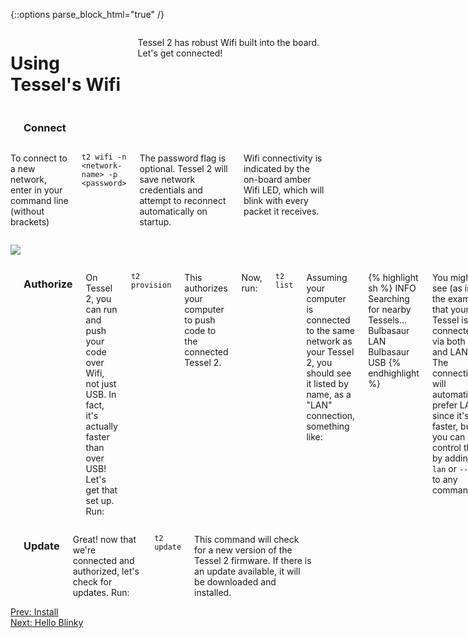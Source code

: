 {::options parse_block_html="true" /}

<div class="row">
<div class="large-12 columns">

# Using Tessel's Wifi

Tessel 2 has robust Wifi built into the board. Let's get connected!

</div>
</div>
<div class="row">
<div class="large-12 columns">

<hr>

### Connect

</div>
</div>
<div class="row">
<div class="large-6 columns">

To connect to a new network, enter in your command line (without brackets)

`t2 wifi -n <network-name> -p <password>`

The password flag is optional. Tessel 2 will save network credentials and attempt to reconnect automatically on startup.

Wifi connectivity is indicated by the on-board amber Wifi LED, which will blink with every packet it receives.

</div>
<div class="large-6 columns">

![](http://i.imgur.com/91pkDCQ.gif)

</div>
</div>
<div class="row">
<div class="large-12 columns">

<hr>

### Authorize

On Tessel 2, you can run and push your code over Wifi, not just USB. In fact, it's actually faster than over USB! Let's get that set up. Run:

`t2 provision`

This authorizes your computer to push code to the connected Tessel 2.

Now, run:

`t2 list`

Assuming your computer is connected to the same network as your Tessel 2, you should see it listed by name, as a "LAN" connection, something like:

{% highlight sh %}
INFO Searching for nearby Tessels...
	Bulbasaur	LAN
	Bulbasaur	USB
{% endhighlight %}

You might see (as in the example) that your Tessel is connected via both USB and LAN. The connection will automatically prefer LAN, since it's faster, but you can control this by adding `--lan` or `--usb` to any command.

</div>
</div>

<div class="row">
<div class="large-12 columns">

<hr>

### Update

Great! now that we're connected and authorized, let's check for updates. Run:

`t2 update`

This command will check for a new version of the Tessel 2 firmware. If there is an update available, it will be downloaded and installed.

<div class="greyBar"></div>
</div>
</div>

<div class="row">
<div class="large-6 columns left">
  <a href="index.html" class="bottomButton button">Prev: Install</a>
</div>

<div class="large-6 columns right">
  <a href="blinky.html" class= "bottomButton right button">Next: Hello Blinky</a>
</div>
</div>
